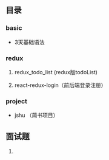## 目录

### basic  

- 3天基础语法

### redux

1. redux_todo_list (redux版todoList)

2. react-redux-login（前后端登录注册）

### project

- jshu （简书项目）

## 面试题

1.





